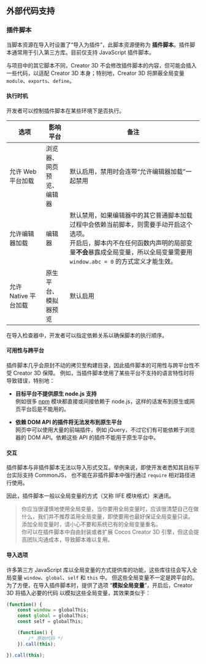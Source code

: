 
## 外部代码支持

### 插件脚本

当脚本资源在导入时设置了“导入为插件”，此脚本资源便称为 **插件脚本**。插件脚本通常用于引入第三方库。目前仅支持 JavaScript 插件脚本。

与项目中的其它脚本不同，Creator 3D 不会修改插件脚本的内容，但可能会插入一些代码，以适配 Creator 3D 本身；特别地，Creator 3D 将屏蔽全局变量 `module`、`exports`、`define`。

#### 执行时机

开发者可以控制插件脚本在某些环境下是否执行。

选项 | 影响平台 | 备注
---------- | ----------- | -----------
允许 Web 平台加载 | 浏览器、<br>网页预览、<br>编辑器 | 默认启用，禁用时会连带“允许编辑器加载”一起禁用
允许编辑器加载 | 编辑器 | 默认禁用，如果编辑器中的其它普通脚本加载过程中会依赖当前脚本，则需要手动开启这个选项。<br>开启后，脚本内不在任何函数内声明的局部变量**不会**暴露成全局变量，所以全局变量需要用 `window.abc = 0` 的方式定义才能生效。
允许 Native 平台加载 | 原生平台、<br>模拟器预览 | 默认启用

在导入检查器中，开发者可以指定依赖关系以确保脚本的执行顺序。

#### 可用性与跨平台

插件脚本几乎会原封不动的拷贝至构建目录，因此插件脚本的可用性与跨平台性不受 Creator 3D 保障。
例如，当插件脚本使用了某些平台不支持的语言特性时将导致错误，特别地：

 - **目标平台不提供原生 node.js 支持**<br>
 例如很多 [npm](https://www.npmjs.com/) 模块都直接或间接依赖于 node.js，这样的话发布到原生或网页平台后是不能用的。
 
 - **依赖 DOM API 的插件将无法发布到原生平台**<br>
 网页中可以使用大量的前端插件，例如 jQuery，不过它们有可能依赖于浏览器的 DOM API。依赖这些 API 的插件不能用于原生平台中。

#### 交互

插件脚本与非插件脚本无法以导入形式交互。举例来说，即使开发者悉知其目标平台实际支持 CommonJS，
也不能在非插件脚本中强行通过 `require` 相对路径进行使用。

因此，插件脚本一般以全局变量的方式（又称 IIFE 模块格式）来通讯。

> 你应当很谨慎地使用全局变量，当你要用全局变量时，应该很清楚自己在做什么，我们并不推荐滥用全局变量，即使要用也最好保证全局变量只读。<br>
> 添加全局变量时，请小心不要和系统已有的全局变量重名。<br>
> 你可以在插件脚本中自由封装或者扩展 Cocos Creator 3D 引擎，但这会提高团队沟通成本，导致脚本难以复用。

#### 导入选项

许多第三方 JavaScript 库以全局变量的方式提供库的功能，这些库往往会写入全局变量 `window`、`global`、`self` 和 `this` 中。
但这些全局变量不一定是跨平台的。为了方便，在导入插件脚本时，提供了选项 “**模拟全局变量**”，开启后，Creator 3D 将插入必要的代码
以模拟这些全局变量，其效果类似于：
```js
(function() {
    const window = globalThis;
    const global = globalThis;
    const self = globalThis;

    (function() {
        /* 原始代码 */
    }).call(this);

}).call(this);
```
